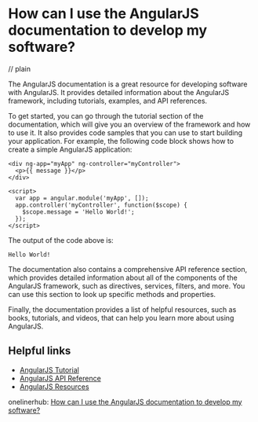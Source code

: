 # How can I use the AngularJS documentation to develop my software?
// plain

The AngularJS documentation is a great resource for developing software with AngularJS. It provides detailed information about the AngularJS framework, including tutorials, examples, and API references.

To get started, you can go through the tutorial section of the documentation, which will give you an overview of the framework and how to use it. It also provides code samples that you can use to start building your application. For example, the following code block shows how to create a simple AngularJS application:

```
<div ng-app="myApp" ng-controller="myController">
  <p>{{ message }}</p>
</div>

<script>
  var app = angular.module('myApp', []);
  app.controller('myController', function($scope) {
    $scope.message = 'Hello World!';
  });
</script>
```

The output of the code above is:

```
Hello World!
```

The documentation also contains a comprehensive API reference section, which provides detailed information about all of the components of the AngularJS framework, such as directives, services, filters, and more. You can use this section to look up specific methods and properties.

Finally, the documentation provides a list of helpful resources, such as books, tutorials, and videos, that can help you learn more about using AngularJS.

## Helpful links

- [AngularJS Tutorial](https://docs.angularjs.org/tutorial)
- [AngularJS API Reference](https://docs.angularjs.org/api)
- [AngularJS Resources](https://docs.angularjs.org/misc/resources)

onelinerhub: [How can I use the AngularJS documentation to develop my software?](https://onelinerhub.com/angularjs/how-can-i-use-the-angularjs-documentation-to-develop-my-software)
